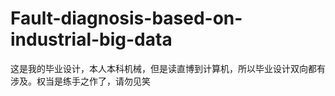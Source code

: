 # Fault-diagnosis-based-on-industrial-big-data
这是我的毕业设计，本人本科机械，但是读直博到计算机，所以毕业设计双向都有涉及。权当是练手之作了，请勿见笑
